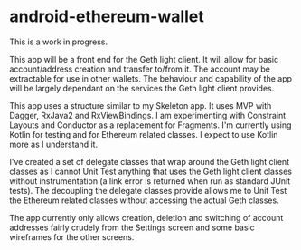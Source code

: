 # android-ethereum-wallet

This is a work in progress.

This app will be a front end for the Geth light client. It will allow for basic account/address creation and transfer to/from it. The account may be extractable for use in other wallets. The behaviour and capability of the app will be largely dependant on the services the Geth light client provides.

This app uses a structure similar to my Skeleton app. It uses MVP with Dagger, RxJava2 and RxViewBindings. I am experimenting with Constraint Layouts and Conductor as a replacement for Fragments. I'm currently using Kotlin for testing and for Ethereum related classes. I expect to use Kotlin more as I understand it.

I've created a set of delegate classes that wrap around the Geth light client classes as I cannot Unit Test anything that uses the Geth light client classes without instrumentation (a link error is returned when run as standard JUnit tests). The decoupling the delegate classes provide allows me to Unit Test the Ethereum related classes without accessing the actual Geth classes.

The app currently only allows creation, deletion and switching of account addresses fairly crudely from the Settings screen and some basic wireframes for the other screens.
